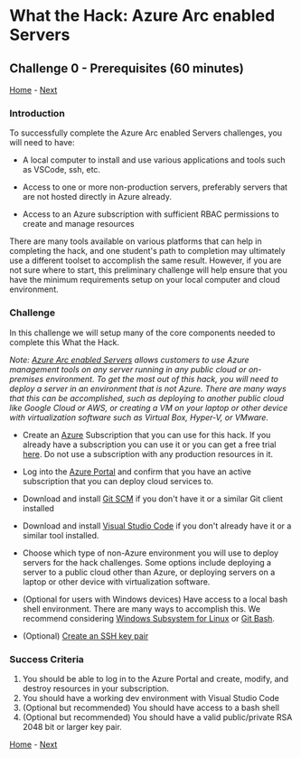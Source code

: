 # What the Hack: Azure Arc enabled Servers 

## Challenge 0 - Prerequisites (60 minutes)
[Home](../readme.md) - [Next](challenge01.md)

### Introduction

To successfully complete the Azure Arc enabled Servers challenges, you will need to have:

* A local computer to install and use various applications and tools such as VSCode, ssh, etc.

* Access to one or more non-production servers, preferably servers that are not hosted directly in Azure already. 

* Access to an Azure subscription with sufficient RBAC permissions to create and manage resources

There are many tools available on various platforms that can help in completing the hack, and one student's path to completion may ultimately use a different toolset to accomplish the same result. However, if you are not sure where to start, this preliminary challenge will help ensure that you have the minimum requirements setup on your local computer and cloud environment.  

### Challenge

In this challenge we will setup many of the core components needed to complete this What the Hack. 

*Note: [Azure Arc enabled Servers](https://docs.microsoft.com/en-us/azure/azure-arc/servers/overview) allows customers to use Azure management tools on any server running in any public cloud or on-premises environment. To get the most out of this hack, you will need to deploy a server in an environment that is not Azure. There are many ways that this can be accomplished, such as deploying to another public cloud like Google Cloud or AWS, or creating a VM on your laptop or other device with virtualization software such as Virtual Box, Hyper-V, or VMware.*

* Create an [Azure](https://azure.microsoft.com/) Subscription that you can use for this hack. If you already have a subscription you can use it or you can get a free trial [here](https://azure.microsoft.com/free/). Do not use a subscription with any production resources in it. 

* Log into the [Azure Portal](https://portal.azure.com) and confirm that you have an active subscription that you can deploy cloud services to.

* Download and install [Git SCM](https://git-scm.com/download) if you don't have it or a similar Git client installed

* Download and install [Visual Studio Code](https://code.visualstudio.com) if you don't already have it or a similar tool installed.

* Choose which type of non-Azure environment you will use to deploy servers for the hack challenges. Some options include deploying a server to a public cloud other than Azure, or deploying servers on a laptop or other device with virtualization software.

* (Optional for users with Windows devices) Have access to a local bash shell environment. There are many ways to accomplish this. We recommend considering [Windows Subsystem for Linux](https://docs.microsoft.com/en-us/windows/wsl/install-win10) or [Git Bash](https://gitforwindows.org/).

* (Optional) [Create an SSH key pair](https://docs.microsoft.com/en-us/azure/virtual-machines/linux/mac-create-ssh-keys)
   

### Success Criteria

1. You should be able to log in to the Azure Portal and create, modify, and destroy resources in your subscription.
2. You should have a working dev environment with Visual Studio Code 
3. (Optional but recommended) You should have access to a bash shell 
4. (Optional but recommended) You should have a valid public/private RSA 2048 bit or larger key pair.
   
[Home](../readme.md) - [Next](challenge01.md)
